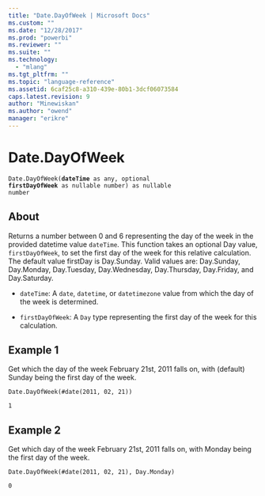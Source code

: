 ```yaml
---
title: "Date.DayOfWeek | Microsoft Docs"
ms.custom: ""
ms.date: "12/28/2017"
ms.prod: "powerbi"
ms.reviewer: ""
ms.suite: ""
ms.technology: 
  - "mlang"
ms.tgt_pltfrm: ""
ms.topic: "language-reference"
ms.assetid: 6caf25c8-a310-439e-80b1-3dcf06073584
caps.latest.revision: 9
author: "Minewiskan"
ms.author: "owend"
manager: "erikre"
---
```

# Date.DayOfWeek

<code>Date.DayOfWeek(**dateTime** as any, optional **firstDayOfWeek** as nullable number) as nullable number</code>

## About

Returns a number between 0 and 6 representing the day of the week in the provided datetime value <code>dateTime</code>. This function takes an optional Day value, <code>firstDayOfWeek</code>, to set the first day of the week for this relative calculation. The default value firstDay is Day.Sunday. Valid values are: Day.Sunday, Day.Monday, Day.Tuesday, Day.Wednesday, Day.Thursday, Day.Friday, and Day.Saturday. 

* <code>dateTime</code>: A <code>date</code>, <code>datetime</code>, or <code>datetimezone</code> value from which the day of the week is determined.
 
* <code>firstDayOfWeek</code>: A <code>Day</code> type representing the first day of the week for this calculation.

## Example 1
Get which the day of the week February 21st, 2011 falls on, with (default) Sunday being the first day of the week.

<code>Date.DayOfWeek(#date(2011, 02, 21))</code>

<code>1</code>

## Example 2
Get which day of the week February 21st, 2011 falls on, with Monday being the first day of the week.

<code>Date.DayOfWeek(#date(2011, 02, 21), Day.Monday)</code>

<code>0</code>
